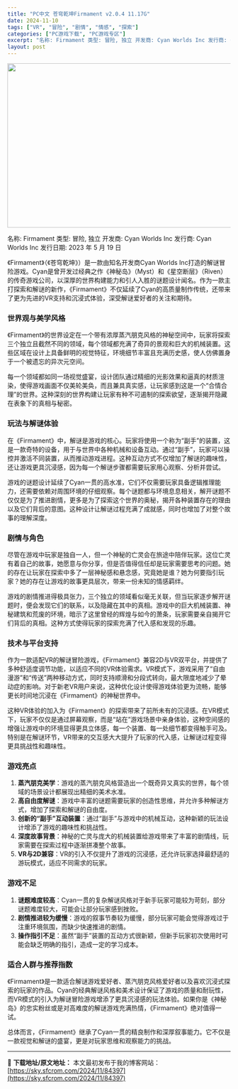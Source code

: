```yaml
---
title: "PC中文 苍穹乾坤Firmament v2.0.4 11.17G"
date: 2024-11-10
tags: ["VR", "冒险", "剧情", "情感", "探索"]
categories: ["PC游戏下载", "PC游戏专区"]
excerpt: "名称: Firmament 类型: 冒险, 独立 开发商: Cyan Worlds Inc 发行商: Cyan Worlds Inc 发行日期: 2023 年 5 月 19 日 《Firmament》（《苍穹乾坤》）是一款由知名开发商Cyan Worlds Inc打造的解谜冒险游戏。Cyan是曾开发&hellip;"
layout: post
---
```


<img class="aligncenter size-full wp-image-84398" src="https://sky.sfcrom.com/wp-content/uploads/2024/11/202411100728135.webp" alt="" width="660" height="370" />

名称: Firmament
类型: 冒险, 独立
开发商: Cyan Worlds Inc
发行商: Cyan Worlds Inc
发行日期: 2023 年 5 月 19 日

《Firmament》（《苍穹乾坤》）是一款由知名开发商Cyan Worlds Inc打造的解谜冒险游戏。Cyan是曾开发过经典之作《神秘岛》（Myst）和《星空断层》（Riven）的传奇游戏公司，以深厚的世界构建能力和引人入胜的谜题设计闻名。作为一款主打探索和解谜的新作，《Firmament》不仅延续了Cyan的高质量制作传统，还带来了更为先进的VR支持和沉浸式体验，深受解谜爱好者的关注和期待。
<h3>世界观与美学风格</h3>
《Firmament》的世界设定在一个带有浓厚蒸汽朋克风格的神秘空间中，玩家将探索三个独立且截然不同的领域，每个领域都充满了奇异的景观和巨大的机械装置。这些区域在设计上具备鲜明的视觉特征，环境细节丰富且充满历史感，使人仿佛置身于一个被遗忘的异次元空间。

每一个领域都如同一场视觉盛宴，设计团队通过精细的光影效果和逼真的材质渲染，使得游戏画面不仅美轮美奂，而且兼具真实感，让玩家感到这是一个“合情合理”的世界。这种深刻的世界构建让玩家有种不可遏制的探索欲望，逐渐揭开隐藏在表象下的真相与秘密。
<h3>玩法与解谜体验</h3>
在《Firmament》中，解谜是游戏的核心。玩家将使用一个称为“副手”的装置，这是一款奇特的设备，用于与世界中各种机械和设备互动。通过“副手”，玩家可以操控并激活不同装置，从而推动游戏进程。这种互动方式不仅增加了解谜的趣味性，还让游戏更具沉浸感，因为每一个解谜步骤都需要玩家用心观察、分析并尝试。

游戏的谜题设计延续了Cyan一贯的高水准，它们不仅需要玩家具备逻辑推理能力，还需要依赖对周围环境的仔细观察。每个谜题都与环境息息相关，解开谜题不仅仅是为了推进剧情，更多是为了探索这个世界的奥秘，揭开各种装置存在的理由以及它们背后的意图。这种设计让解谜过程充满了成就感，同时也增加了对整个故事的理解深度。
<h3>剧情与角色</h3>
尽管在游戏中玩家是独自一人，但一个神秘的亡灵会在旅途中陪伴玩家。这位亡灵有着自己的故事，她愿意与你分享，但是否值得信任却是玩家需要思考的问题。她的存在让玩家在探索中多了一层神秘感和悬念感，究竟她是谁？她为何要指引玩家？她的存在让游戏的故事更具层次，带来一份未知的情感羁绊。

游戏的剧情推进得极具张力，三个独立的领域看似毫无关联，但当玩家逐步解开谜题时，便会发现它们的联系，以及隐藏在其中的真相。游戏中的巨大机械装置、神秘建筑和荒废的环境，暗示了这里曾经的辉煌与如今的萧条，玩家需要亲自揭开它们背后的真相。这种方式使得玩家的探索充满了代入感和发现的乐趣。
<h3>技术与平台支持</h3>
作为一款适配VR的解谜冒险游戏，《Firmament》兼容2D与VR双平台，并提供了多种舒适度调节功能，以适应不同的VR体验需求。VR模式下，游戏采用了“自由漫游”和“传送”两种移动方式，同时支持顺滑和分段式转向，最大限度地减少了晕动症的影响。对于新老VR用户来说，这种优化设计使得游戏体验更为流畅，能够更长时间地沉浸在《Firmament》的神秘世界中。

这种VR体验的加入为《Firmament》的探索带来了前所未有的沉浸感。在VR模式下，玩家不仅仅是通过屏幕观察，而是“站在”游戏场景中亲身体验，这种空间感的增强让游戏中的环境显得更具立体感，每一个装置、每一处细节都变得触手可及。特别是在解谜环节，VR带来的交互感大大提升了玩家的代入感，让解谜过程变得更具挑战性和趣味性。
<h3>游戏亮点</h3>
<ol>
 	<li><strong>蒸汽朋克美学</strong>：游戏的蒸汽朋克风格营造出一个既奇异又真实的世界，每个领域的场景设计都展现出精细的美术水准。</li>
 	<li><strong>高自由度解谜</strong>：游戏中丰富的谜题需要玩家的创造性思维，并允许多种解谜方式，增加了探索和解谜的自由度。</li>
 	<li><strong>创新的“副手”互动装置</strong>：通过“副手”与游戏中的机械互动，这种新颖的玩法设计增添了游戏的趣味性和挑战性。</li>
 	<li><strong>深度故事背景</strong>：神秘的亡灵与庞大的机械装置给游戏带来了丰富的剧情线，玩家需要在探索过程中逐渐拼凑整个故事。</li>
 	<li><strong>VR与2D兼容</strong>：VR的引入不仅提升了游戏的沉浸感，还允许玩家选择最舒适的游玩模式，适应不同需求的玩家。</li>
</ol>
<h3>游戏不足</h3>
<ol>
 	<li><strong>谜题难度较高</strong>：Cyan一贯的复杂解谜风格对于新手玩家可能较为苛刻，部分谜题难度较大，可能会让部分玩家感到挫败。</li>
 	<li><strong>剧情推进较为缓慢</strong>：游戏的叙事节奏较为缓慢，部分玩家可能会觉得游戏过于注重环境氛围，而缺少快速推进的剧情。</li>
 	<li><strong>操作指引不足</strong>：虽然“副手”装置的互动方式很新颖，但新手玩家初次使用时可能会缺乏明确的指引，造成一定的学习成本。</li>
</ol>
<h3>适合人群与推荐指数</h3>
《Firmament》是一款适合解谜游戏爱好者、蒸汽朋克风格爱好者以及喜欢沉浸式探索的玩家的作品。Cyan的经典解谜风格和美术设计保证了游戏的质量和耐玩性，而VR模式的引入为解谜冒险游戏增添了更具沉浸感的玩法体验。如果你是《神秘岛》的忠实粉丝或是对高难度的解谜游戏充满热情，《Firmament》绝对值得一试。

总体而言，《Firmament》继承了Cyan一贯的精良制作和深厚叙事能力。它不仅是一款视觉和解谜的盛宴，更是对玩家思维和观察能力的挑战。

---
📖 **下载地址/原文地址：** 本文最初发布于我的博客网站：[https://sky.sfcrom.com/2024/11/84397](https://sky.sfcrom.com/2024/11/84397)
